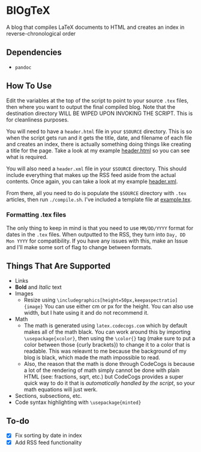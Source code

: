 # BlOgTeX
A blog that compiles LaTeX documents to HTML and creates an index in reverse-chronological order

## Dependencies
- `pandoc`

## How To Use
Edit the variables at the top of the script to point to your source `.tex` files, then where you want to output the final compiled blog. Note that the destination directory WILL BE WIPED UPON INVOKING THE SCRIPT. This is for cleanliness purposes.

You will need to have a `header.html` file in your `$SOURCE` directory. This is so when the script gets run and it gets the title, date, and filename of each file and creates an index, there is actually something doing things like creating a title for the page. Take a look at my example [header.html](blog-tex/header.html) so you can see what is required.

You will also need a `header.xml` file in your `$SOURCE` directory. This should include everything that makes up the RSS feed aside from the actual contents. Once again, you can take a look at my example [header.xml](blog-tex/header.xml).

From there, all you need to do is populate the `$SOURCE` directory with `.tex` articles, then run `./compile.sh`. I've included a template file at [example.tex](blog-tex/example.tex).

### Formatting .tex files
The only thing to keep in mind is that you need to use `MM/DD/YYYY` format for dates in the `.tex` files. When outputted to the RSS, they turn into `Day, DD Mon YYYY` for compatibility. If you have any issues with this, make an Issue and I'll make some sort of flag to change between formats.

## Things That Are Supported
- Links
- **Bold** and *Italic* text
- Images
  - Resize using `\includegraphics[height=50px,keepaspectratio]{image}`
  You can use either cm or px for the height. You can also use width, but I hate using it and do not recommend it.
- Math
  - The math is generated using `latex.codecogs.com` which by default makes all of the math black. You can work around this by importing `\usepackage{xcolor}`, then using the `\color{}` tag (make sure to put a color between those {curly brackets}) to change it to a color that is readable. This was releavnt to me because the background of my blog is black, which made the math impossible to read.
  - Also, the reason that the math is done through CodeCogs is because a lot of the rendering of math simply cannot be done with plain HTML (see: fractions, sqrt, etc.) but CodeCogs provides a super quick way to do it that is *automatically handled by the script*, so your math equations will just werk.
- Sections, subsections, etc.
- Code syntax highlighting with `\usepackage{minted}`

## To-do
- [x] Fix sorting by date in index
- [x] Add RSS feed functionality
